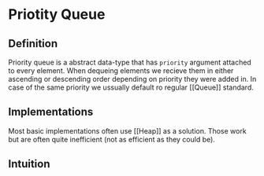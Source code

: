 # Priotity Queue
## Definition
Priority queue is a abstract data-type that has `priority` argument attached to every element. When dequeing elements we recieve them in either ascending or descending order depending on priority they were added in. In case of the same priority we ussually default ro regular [[Queue]] standard.

## Implementations
Most basic implementations often use [[Heap]] as a solution. Those work but are often quite inefficient (not as efficient as they could be). 

## Intuition
